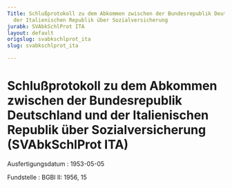 ```yaml
---
Title: Schlußprotokoll zu dem Abkommen zwischen der Bundesrepublik Deutschland und
  der Italienischen Republik über Sozialversicherung
jurabk: SVAbkSchlProt ITA
layout: default
origslug: svabkschlprot_ita
slug: svabkschlprot_ita

---
```


# Schlußprotokoll zu dem Abkommen zwischen der Bundesrepublik Deutschland und der Italienischen Republik über Sozialversicherung (SVAbkSchlProt ITA)

Ausfertigungsdatum
:   1953-05-05

Fundstelle
:   BGBl II: 1956, 15

